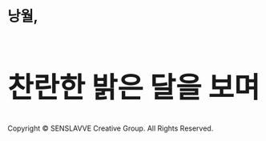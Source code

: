<h1><strong>낭월,<br><h1>찬란한 밝은 달을 보며</h1></strong></h1>

Copyright ©️ SENSLAVVE Creative Group. All Rights Reserved.
